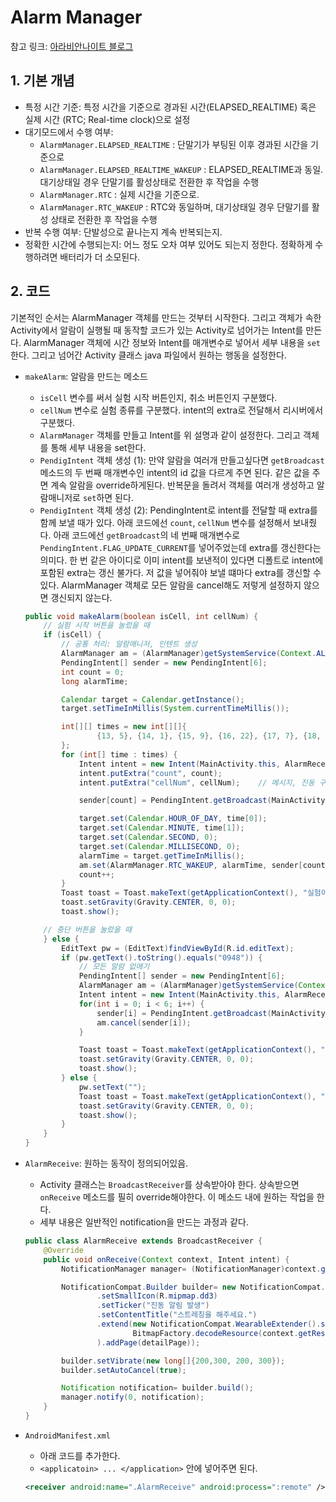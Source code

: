 # Alarm Manager

참고 링크: [아라비안나이트 블로그](http://arabiannight.tistory.com/entry/%EC%95%88%EB%93%9C%EB%A1%9C%EC%9D%B4%EB%93%9CAndroid-dd)

## 1. 기본 개념

- 특정 시간 기준: 특정 시간을 기준으로 경과된 시간(ELAPSED_REALTIME) 혹은 실제 시간 (RTC; Real-time clock)으로 설정
- 대기모드에서 수행 여부:
    + `AlarmManager.ELAPSED_REALTIME` : 단말기가 부팅된 이후 경과된 시간을 기준으로
    + `AlarmManager.ELAPSED_REALTIME_WAKEUP` : ELAPSED_REALTIME과 동일. 대기상태일 경우 단말기를 활성상태로 전환한 후 작업을 수행
    + `AlarmManager.RTC` : 실제 시간을 기준으로.
    + `AlarmManager.RTC_WAKEUP` : RTC와 동일하며, 대기상태일 경우 단말기를 활성 상태로 전환한 후 작업을 수행
- 반복 수행 여부: 단발성으로 끝나는지 계속 반복되는지.
- 정확한 시간에 수행되는지: 어느 정도 오차 여부 있어도 되는지 정한다. 정확하게 수행하려면 배터리가 더 소모된다.

## 2. 코드

기본적인 순서는 AlarmManager 객체를 만드는 것부터 시작한다. 그리고 객체가 속한 Activity에서 알람이 실행될 때 동작할 코드가 있는 Activity로 넘어가는 Intent를 만든다. AlarmManager 객체에 시간 정보와 Intent를 매개변수로 넣어서 세부 내용을 `set`한다. 그리고 넘어간 Activity 클래스 java 파일에서 원하는 행동을 설정한다.

- `makeAlarm`: 알람을 만드는 메소드
    + `isCell` 변수를 써서 실험 시작 버튼인지, 취소 버튼인지 구분했다.
    + `cellNum` 변수로 실험 종류를 구분했다. intent의 extra로 전달해서 리시버에서 구분했다.
    + `AlarmManager` 객체를 만들고 Intent를 위 설명과 같이 설정한다. 그리고 객체를 통해 세부 내용을 set한다.
    + `PendigIntent` 객체 생성 (1): 만약 알람을 여러개 만들고싶다면 `getBroadcast` 메소드의 두 번째 매개변수인 intent의 id 값을 다르게 주면 된다. 같은 값을 주면 계속 알람을 override하게된다. 반복문을 돌려서 객체를 여러개 생성하고 알람매니저로 `set`하면 된다.
    + `PendigIntent` 객체 생성 (2): PendingIntent로 intent를 전달할 때 extra를 함께 보낼 때가 있다. 아래 코드에선 `count`, `cellNum` 변수를 설정해서 보내줬다. 아래 코드에선 `getBroadcast`의 네 번째 매개변수로 `PendingIntent.FLAG_UPDATE_CURRENT`를 넣어주었는데 extra를 갱신한다는 의미다. 한 번 같은 아이디로 이미 intent를 보낸적이 있다면 디폴트로 intent에 포함된 extra는 갱신 불가다. 저 값을 넣어줘야 보낼 떄마다 extra를 갱신할 수 있다. AlarmManager 객체로 모든 알람을 cancel해도 저렇게 설정하지 않으면 갱신되지 않는다.

    ```java
    public void makeAlarm(boolean isCell, int cellNum) {
        // 실험 시작 버튼을 눌렀을 때
        if (isCell) {
            // 공통 처리: 알람매니저, 인텐트 생성
            AlarmManager am = (AlarmManager)getSystemService(Context.ALARM_SERVICE);
            PendingIntent[] sender = new PendingIntent[6];
            int count = 0;
            long alarmTime;

            Calendar target = Calendar.getInstance();
            target.setTimeInMillis(System.currentTimeMillis());

            int[][] times = new int[][]{
                    {13, 5}, {14, 1}, {15, 9}, {16, 22}, {17, 7}, {18, 9}
            };
            for (int[] time : times) {
                Intent intent = new Intent(MainActivity.this, AlarmReceive.class);
                intent.putExtra("count", count);
                intent.putExtra("cellNum", cellNum);    // 메시지, 진동 구분.

                sender[count] = PendingIntent.getBroadcast(MainActivity.this, count, intent, PendingIntent.FLAG_UPDATE_CURRENT);

                target.set(Calendar.HOUR_OF_DAY, time[0]);
                target.set(Calendar.MINUTE, time[1]);
                target.set(Calendar.SECOND, 0);
                target.set(Calendar.MILLISECOND, 0);
                alarmTime = target.getTimeInMillis();
                am.set(AlarmManager.RTC_WAKEUP, alarmTime, sender[count]);
                count++;
            }
            Toast toast = Toast.makeText(getApplicationContext(), "실험이 시작됩니다.", Toast.LENGTH_SHORT);
            toast.setGravity(Gravity.CENTER, 0, 0);
            toast.show();

        // 중단 버튼을 눌렀을 때
        } else {
            EditText pw = (EditText)findViewById(R.id.editText);
            if (pw.getText().toString().equals("0948")) {
                // 모든 알람 없애기
                PendingIntent[] sender = new PendingIntent[6];
                AlarmManager am = (AlarmManager)getSystemService(Context.ALARM_SERVICE);
                Intent intent = new Intent(MainActivity.this, AlarmReceive.class);
                for(int i = 0; i < 6; i++) {
                    sender[i] = PendingIntent.getBroadcast(MainActivity.this, i, intent, 0);
                    am.cancel(sender[i]);
                }

                Toast toast = Toast.makeText(getApplicationContext(), "모든 실험이 중단되었습니다", Toast.LENGTH_SHORT);
                toast.setGravity(Gravity.CENTER, 0, 0);
                toast.show();
            } else {
                pw.setText("");
                Toast toast = Toast.makeText(getApplicationContext(), "비밀번호 틀림", Toast.LENGTH_SHORT);
                toast.setGravity(Gravity.CENTER, 0, 0);
                toast.show();
            }
        }
    }
    ```

- `AlarmReceive`: 원하는 동작이 정의되어있음.
    + Activity 클래스는 `BroadcastReceiver`를 상속받아야 한다. 상속받으면 `onReceive` 메소드를 필히 override해야한다. 이 메소드 내에 원하는 작업을 한다.
    + 세부 내용은 일반적인 notification을 만드는 과정과 같다.

    ```java
    public class AlarmReceive extends BroadcastReceiver {
        @Override
        public void onReceive(Context context, Intent intent) {
            NotificationManager manager= (NotificationManager)context.getSystemService(Context.NOTIFICATION_SERVICE);

            NotificationCompat.Builder builder= new NotificationCompat.Builder(context)
                    .setSmallIcon(R.mipmap.dd3)
                    .setTicker("진동 알림 발생")
                    .setContentTitle("스트레칭을 해주세요.")
                    .extend(new NotificationCompat.WearableExtender().setBackground(
                            BitmapFactory.decodeResource(context.getResources(), R.mipmap.metaphor_none_big)
                    ).addPage(detailPage));

            builder.setVibrate(new long[]{200,300, 200, 300});
            builder.setAutoCancel(true);

            Notification notification= builder.build();
            manager.notify(0, notification);
        }
    }
    ```

- `AndroidManifest.xml`
    + 아래 코드를 추가한다.
    + `<applicatoin> ... </application>` 안에 넣어주면 된다.

    ```xml
    <receiver android:name=".AlarmReceive" android:process=":remote" />
    ```
